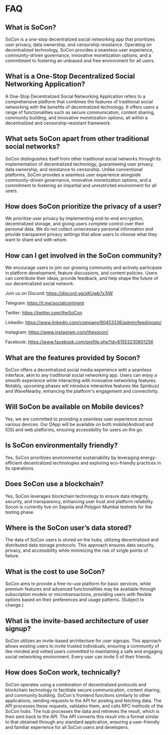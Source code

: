 # FAQ

## What is SoCon?
SoCon is a one-stop decentralized social networking app that prioritizes user privacy, data ownership, and censorship resistance. Operating on decentralized technology, SoCon provides a seamless user experience, community-driven governance, innovative monetization options, and a commitment to fostering an unbiased and free environment for all users.

## What is a One-Stop Decentralized Social Networking Application?
A One-Stop Decentralized Social Networking Application refers to a comprehensive platform that combines the features of traditional social networking with the benefits of decentralized technology. It offers users a range of functionalities such as secure communication, content sharing, community building, and innovative monetization options, all within a decentralized and censorship-resistant framework.

## What sets SoCon apart from other traditional social networks?
SoCon distinguishes itself from other traditional social networks through its implementation of decentralized technology, guaranteeing user privacy, data ownership, and resistance to censorship. Unlike conventional platforms, SoCon provides a seamless user experience alongside community-driven governance, innovative monetization options, and a commitment to fostering an impartial and unrestricted environment for all users.

## How does SoCon prioritize the privacy of a user?
We prioritize user privacy by implementing end-to-end encryption, decentralized storage, and giving users complete control over their personal data. We do not collect unnecessary personal information and provide transparent privacy settings that allow users to choose what they want to share and with whom.


## How can I get involved in the SoCon community?
We encourage users to join our growing community and actively participate in platform development, feature discussions, and content policies. Users can contribute their ideas, provide feedback, and help shape the future of our decentralized social network.
 
Join us on Discord: https://discord.gg/xKUwb7x3jW

Telegram: https://t.me/socialcontinent

Twitter: https://twitter.com/theSoCon

LinkedIn: https://www.linkedin.com/company/90453336/admin/feed/posts/

Instagram: https://www.instagram.com/thesocon/

Facebook: https://www.facebook.com/profile.php?id=61553230801256

## What are the features provided by Socon?
SoCon offers a decentralized social media experience with a seamless interface, akin to any traditional social networking app. Users can enjoy a smooth experience while interacting with innovative networking features. Notably, upcoming phases will introduce interactive features like Spinbuzz and WaveNearby, enhancing the platform's engagement and connectivity.


## Will SoCon be available on Mobile devices?
Yes, we are committed to providing a seamless user experience across various devices. Our DApp will be available on both mobile(Android and IOS) and web platforms, ensuring accessibility for users on the go.

## Is SoCon environmentally friendly?
Yes, SoCon prioritizes environmental sustainability by leveraging energy-efficient decentralized technologies and exploring eco-friendly practices in its operations.

## Does SoCon use a blockchain?
Yes, SoCon leverages blockchain technology to ensure data integrity, security, and transparency, enhancing user trust and platform reliability.
Socon is currently live on Sepolia and Polygon Mumbai testnets for the testing phase.

## Where is the SoCon user’s data stored?
The data of SoCon users is stored on the hubs, utilizing decentralized and distributed data storage protocols. This approach ensures data security, privacy, and accessibility while minimizing the risk of single points of failure.

## What is the cost to use SoCon?
SoCon aims to provide a free-to-use platform for basic services, while premium features and advanced functionalities may be available through subscription models or microtransactions, providing users with flexible options based on their preferences and usage patterns. (Subject to change.)

## What is the invite-based architecture of user signup?
SoCon utilizes an invite-based architecture for user signups. This approach allows existing users to invite trusted individuals, ensuring a community of like-minded and vetted users committed to maintaining a safe and engaging social networking environment. Every user can invite 5 of their friends.

## How does SoCon work, technically?
SoCon operates using a combination of decentralized protocols and blockchain technology to facilitate secure communication, content sharing, and community building. 
SoCon's frontend functions similarly to other applications, sending requests to the API for posting and fetching data. The API processes these requests, validates them, and calls RPC methods of the SoCon hubs. The hub processes the data and retrieves the result, which is then sent back to the API. The API converts this result into a format similar to that obtained through any standard application, ensuring a user-friendly and familiar experience for all SoCon users and developers.
